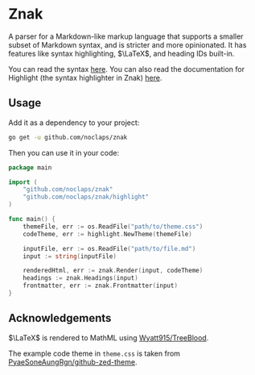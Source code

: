 # Znak

A parser for a Markdown-like markup language that supports a smaller subset of Markdown syntax, and is stricter and more opinionated. It has features like syntax highlighting, $\LaTeX$, and heading IDs built-in.

You can read the syntax [here](./docs/syntax.md). You can also read the documentation for Highlight (the syntax highlighter in Znak) [here](./docs/highlight.md).

## Usage

Add it as a dependency to your project:

```sh
go get -u github.com/noclaps/znak
```

Then you can use it in your code:

```go
package main

import (
	"github.com/noclaps/znak"
	"github.com/noclaps/znak/highlight"
)

func main() {
	themeFile, err := os.ReadFile("path/to/theme.css")
	codeTheme, err := highlight.NewTheme(themeFile)

	inputFile, err := os.ReadFile("path/to/file.md")
	input := string(inputFile)

	renderedHtml, err := znak.Render(input, codeTheme)
	headings := znak.Headings(input)
	frontmatter, err := znak.Frontmatter(input)
}
```

## Acknowledgements

$\LaTeX$ is rendered to MathML using [Wyatt915/TreeBlood](https://github.com/Wyatt915/treeblood).

The example code theme in `theme.css` is taken from [PyaeSoneAungRgn/github-zed-theme](https://github.com/PyaeSoneAungRgn/github-zed-theme).
